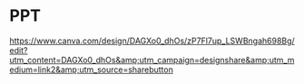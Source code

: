 # PPT
https://www.canva.com/design/DAGXo0_dhOs/zP7Fl7up_LSWBngah698Bg/edit?utm_content=DAGXo0_dhOs&amp;utm_campaign=designshare&amp;utm_medium=link2&amp;utm_source=sharebutton
